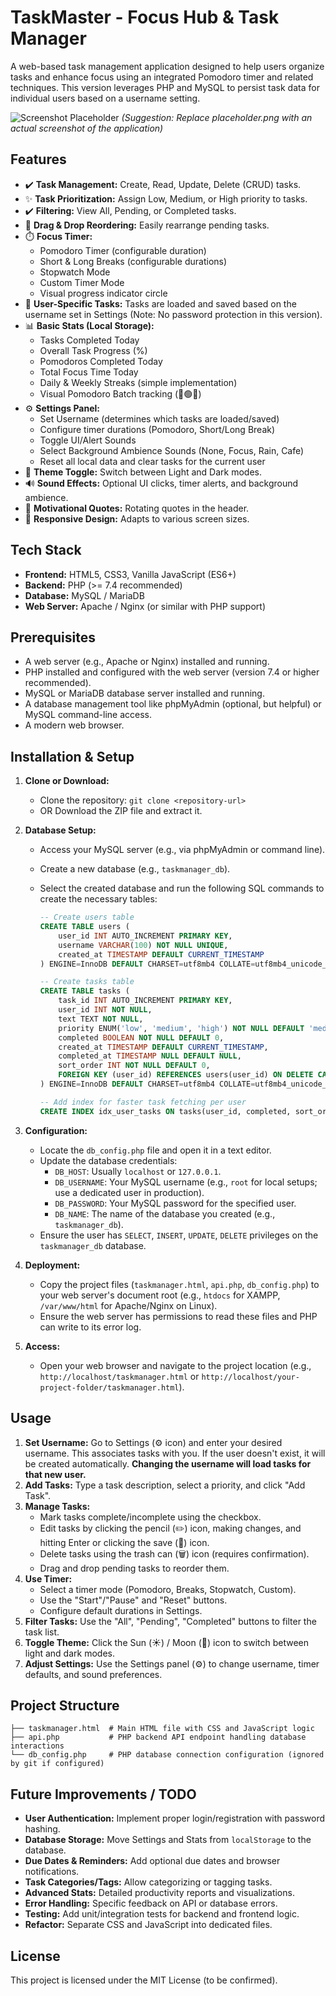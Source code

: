 # TaskMaster - Focus Hub & Task Manager

A web-based task management application designed to help users organize tasks and enhance focus using an integrated Pomodoro timer and related techniques. This version leverages PHP and MySQL to persist task data for individual users based on a username setting.

![Screenshot Placeholder](placeholder.png)
*(Suggestion: Replace placeholder.png with an actual screenshot of the application)*

## Features

- ✔️ **Task Management:** Create, Read, Update, Delete (CRUD) tasks.
- ✨ **Task Prioritization:** Assign Low, Medium, or High priority to tasks.
- ✔️ **Filtering:** View All, Pending, or Completed tasks.
- 🤏 **Drag & Drop Reordering:** Easily rearrange pending tasks.
- ⏱️ **Focus Timer:**
  - Pomodoro Timer (configurable duration)
  - Short & Long Breaks (configurable durations)
  - Stopwatch Mode
  - Custom Timer Mode
  - Visual progress indicator circle
- 👤 **User-Specific Tasks:** Tasks are loaded and saved based on the username set in Settings (Note: No password protection in this version).
- 📊 **Basic Stats (Local Storage):**
  - Tasks Completed Today
  - Overall Task Progress (%)
  - Pomodoros Completed Today
  - Total Focus Time Today
  - Daily & Weekly Streaks (simple implementation)
  - Visual Pomodoro Batch tracking (🔴🟢🔵)
- ⚙️ **Settings Panel:**
  - Set Username (determines which tasks are loaded/saved)
  - Configure timer durations (Pomodoro, Short/Long Break)
  - Toggle UI/Alert Sounds
  - Select Background Ambience Sounds (None, Focus, Rain, Cafe)
  - Reset all local data and clear tasks for the current user
- 🎨 **Theme Toggle:** Switch between Light and Dark modes.
- 🔊 **Sound Effects:** Optional UI clicks, timer alerts, and background ambience.
- 💬 **Motivational Quotes:** Rotating quotes in the header.
- 📱 **Responsive Design:** Adapts to various screen sizes.

## Tech Stack

- **Frontend:** HTML5, CSS3, Vanilla JavaScript (ES6+)
- **Backend:** PHP (>= 7.4 recommended)
- **Database:** MySQL / MariaDB
- **Web Server:** Apache / Nginx (or similar with PHP support)

## Prerequisites

- A web server (e.g., Apache or Nginx) installed and running.
- PHP installed and configured with the web server (version 7.4 or higher recommended).
- MySQL or MariaDB database server installed and running.
- A database management tool like phpMyAdmin (optional, but helpful) or MySQL command-line access.
- A modern web browser.

## Installation & Setup

1. **Clone or Download:**
   - Clone the repository: `git clone <repository-url>`
   - OR Download the ZIP file and extract it.

2. **Database Setup:**
   - Access your MySQL server (e.g., via phpMyAdmin or command line).
   - Create a new database (e.g., `taskmanager_db`).
   - Select the created database and run the following SQL commands to create the necessary tables:

     ```sql
     -- Create users table
     CREATE TABLE users (
         user_id INT AUTO_INCREMENT PRIMARY KEY,
         username VARCHAR(100) NOT NULL UNIQUE,
         created_at TIMESTAMP DEFAULT CURRENT_TIMESTAMP
     ) ENGINE=InnoDB DEFAULT CHARSET=utf8mb4 COLLATE=utf8mb4_unicode_ci;

     -- Create tasks table
     CREATE TABLE tasks (
         task_id INT AUTO_INCREMENT PRIMARY KEY,
         user_id INT NOT NULL,
         text TEXT NOT NULL,
         priority ENUM('low', 'medium', 'high') NOT NULL DEFAULT 'medium',
         completed BOOLEAN NOT NULL DEFAULT 0,
         created_at TIMESTAMP DEFAULT CURRENT_TIMESTAMP,
         completed_at TIMESTAMP NULL DEFAULT NULL,
         sort_order INT NOT NULL DEFAULT 0,
         FOREIGN KEY (user_id) REFERENCES users(user_id) ON DELETE CASCADE
     ) ENGINE=InnoDB DEFAULT CHARSET=utf8mb4 COLLATE=utf8mb4_unicode_ci;

     -- Add index for faster task fetching per user
     CREATE INDEX idx_user_tasks ON tasks(user_id, completed, sort_order);
     ```

3. **Configuration:**
   - Locate the `db_config.php` file and open it in a text editor.
   - Update the database credentials:
     - `DB_HOST`: Usually `localhost` or `127.0.0.1`.
     - `DB_USERNAME`: Your MySQL username (e.g., `root` for local setups; use a dedicated user in production).
     - `DB_PASSWORD`: Your MySQL password for the specified user.
     - `DB_NAME`: The name of the database you created (e.g., `taskmanager_db`).
   - Ensure the user has `SELECT`, `INSERT`, `UPDATE`, `DELETE` privileges on the `taskmanager_db` database.

4. **Deployment:**
   - Copy the project files (`taskmanager.html`, `api.php`, `db_config.php`) to your web server's document root (e.g., `htdocs` for XAMPP, `/var/www/html` for Apache/Nginx on Linux).
   - Ensure the web server has permissions to read these files and PHP can write to its error log.

5. **Access:**
   - Open your web browser and navigate to the project location (e.g., `http://localhost/taskmanager.html` or `http://localhost/your-project-folder/taskmanager.html`).

## Usage

1. **Set Username:** Go to Settings (⚙️ icon) and enter your desired username. This associates tasks with you. If the user doesn't exist, it will be created automatically. **Changing the username will load tasks for that new user.**
2. **Add Tasks:** Type a task description, select a priority, and click "Add Task".
3. **Manage Tasks:**
   - Mark tasks complete/incomplete using the checkbox.
   - Edit tasks by clicking the pencil (✏️) icon, making changes, and hitting Enter or clicking the save (💾) icon.
   - Delete tasks using the trash can (🗑️) icon (requires confirmation).
   - Drag and drop pending tasks to reorder them.
4. **Use Timer:**
   - Select a timer mode (Pomodoro, Breaks, Stopwatch, Custom).
   - Use the "Start"/"Pause" and "Reset" buttons.
   - Configure default durations in Settings.
5. **Filter Tasks:** Use the "All", "Pending", "Completed" buttons to filter the task list.
6. **Toggle Theme:** Click the Sun (☀️) / Moon (🌙) icon to switch between light and dark modes.
7. **Adjust Settings:** Use the Settings panel (⚙️) to change username, timer defaults, and sound preferences.

## Project Structure

```
├── taskmanager.html  # Main HTML file with CSS and JavaScript logic
├── api.php           # PHP backend API endpoint handling database interactions
└── db_config.php     # PHP database connection configuration (ignored by git if configured)
```

## Future Improvements / TODO

- **User Authentication:** Implement proper login/registration with password hashing.
- **Database Storage:** Move Settings and Stats from `localStorage` to the database.
- **Due Dates & Reminders:** Add optional due dates and browser notifications.
- **Task Categories/Tags:** Allow categorizing or tagging tasks.
- **Advanced Stats:** Detailed productivity reports and visualizations.
- **Error Handling:** Specific feedback on API or database errors.
- **Testing:** Add unit/integration tests for backend and frontend logic.
- **Refactor:** Separate CSS and JavaScript into dedicated files.

## License

This project is licensed under the MIT License (to be confirmed).